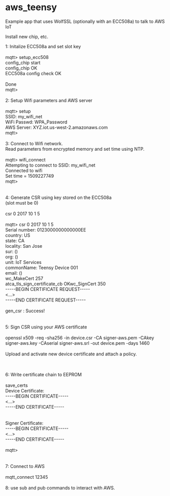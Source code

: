 # aws_teensy
Example app that uses WolfSSL (optionally with an ECC508a) to talk to AWS IoT




Install new chip, etc.

1:
Initalize ECC508a and set slot key<br>
<br>
mqtt> setup_ecc508<br>
config_chip start<br>
config_chip OK<br>
ECC508a config check OK<br>
 <br>
Done<br>
mqtt><br>
<br>
2:
Setup Wifi parameters and AWS server<br>
<br>
mqtt> setup<br>
SSID: my_wifi_net<br>
WiFi Passwd: WPA_Password<br>
AWS Server: XYZ.iot.us-west-2.amazonaws.com<br>
mqtt> <br>
<br>
3:
Connect to Wifi network.<br>
Read parameters from encrypted memory and set time using NTP.<br>
<br>
mqtt> wifi_connect<br>
Attempting to connect to SSID: my_wifi_net<br>
Connected to wifi<br>
Set time = 1509227749<br>
mqtt> <br>
<br>
<br>
4:
Generate CSR using key stored on the ECC508a<br>
(slot must be 0)<br>
<br>
csr 0 2017 10 1 5<br>
<br>
mqtt> csr 0 2017 10 1 5 <br>
Serial number: 0123000000000000EE<br>
country: US<br>
state: CA<br>
locality: San Jose<br>
sur: ()<br>
org: ()<br>
unit: IoT Services<br>
commonName: Teensy Device 001<br>
email: ()<br>
wc_MakeCert 257<br>
atca_tls_sign_certificate_cb OKwc_SignCert 350<br>
-----BEGIN CERTIFICATE REQUEST-----<br>
<...><br>
-----END CERTIFICATE REQUEST-----<br>
<br>
gen_csr : Success!<br>
<br>
<br>
5:
Sign CSR using your AWS certificate<br>
<br>
openssl x509 -req -sha256 -in device.csr -CA signer-aws.pem -CAkey signer-aws.key -CAserial signer-aws.srl -out device.pem -days 1460<br>
<br>
Upload and activate new device certificate and attach a policy.<br>
<br>
<br>

6:
Write certificate chain to EEPROM<br>
<br>
save_certs<br>
Device Certificate:<br>
-----BEGIN CERTIFICATE-----<br>
<...><br>
-----END CERTIFICATE-----<br>
<br>
<br>
Signer Certificate:<br>
-----BEGIN CERTIFICATE-----<br>
<...><br>
-----END CERTIFICATE-----<br>
<br>
mqtt> <br>
<br>
<br>
7:
Connect to AWS<br>
<br>
mqtt_connect 12345<br>
<br>
8:
use sub and pub commands to interact with AWS.<br>
<br>


